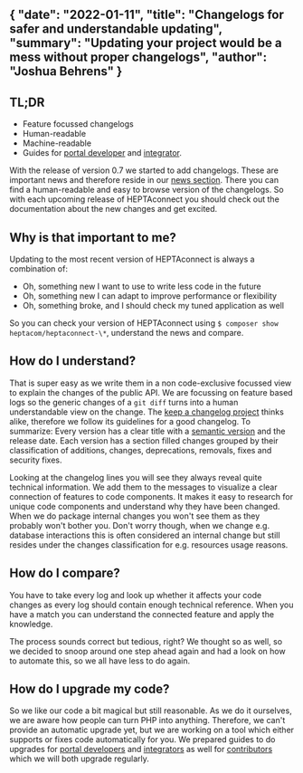 {
    "date": "2022-01-11",
    "title": "Changelogs for safer and understandable updating",
    "summary": "Updating your project would be a mess without proper changelogs",
    "author": "Joshua Behrens"
}
---

## TL;DR

- Feature focussed changelogs
- Human-readable
- Machine-readable
- Guides for [portal developer](https://heptaconnect.io/guides/portal-developer/upgrade/) and [integrator](https://heptaconnect.io/guides/integrator/upgrade/).

With the release of version 0.7 we started to add changelogs.
These are important news and therefore reside in our [news section](https://heptaconnect.io/releases/).
There you can find a human-readable and easy to browse version of the changelogs.
So with each upcoming release of HEPTAconnect you should check out the documentation about the new changes and get excited.


## Why is that important to me?

Updating to the most recent version of HEPTAconnect is always a combination of:

- Oh, something new I want to use to write less code in the future
- Oh, something new I can adapt to improve performance or flexibility
- Oh, something broke, and I should check my tuned application as well

So you can check your version of HEPTAconnect using `$ composer show heptacom/heptaconnect-\*`, understand the news and compare.


## How do I understand?

That is super easy as we write them in a non code-exclusive focussed view to explain the changes of the public API.
We are focussing on feature based logs so the generic changes of a `git diff` turns into a human understandable view on the change.
The [keep a changelog project](https://keepachangelog.com/en/1.0.0/) thinks alike, therefore we follow its guidelines for a good changelog.
To summarize: Every version has a clear title with a [semantic version](https://semver.org/spec/v2.0.0.html) and the release date.
Each version has a section filled changes grouped by their classification of additions, changes, deprecations, removals, fixes and security fixes.

Looking at the changelog lines you will see they always reveal quite technical information.
We add them to the messages to visualize a clear connection of features to code components.
It makes it easy to research for unique code components and understand why they have been changed.
When we do package internal changes you won't see them as they probably won't bother you.
Don't worry though, when we change e.g. database interactions this is often considered an internal change but still resides under the changes classification for e.g. resources usage reasons.


## How do I compare?

You have to take every log and look up whether it affects your code changes as every log should contain enough technical reference.
When you have a match you can understand the connected feature and apply the knowledge.

The process sounds correct but tedious, right?
We thought so as well, so we decided to snoop around one step ahead again and had a look on how to automate this, so we all have less to do again.


## How do I upgrade my code?

So we like our code a bit magical but still reasonable.
As we do it ourselves, we are aware how people can turn PHP into anything.
Therefore, we can't provide an automatic upgrade yet, but we are working on a tool which either supports or fixes code automatically for you.
We prepared guides to do upgrades for [portal developers](https://heptaconnect.io/guides/portal-developer/upgrade/) and [integrators](https://heptaconnect.io/guides/integrator/upgrade/) as well for [contributors](https://heptaconnect.io/guides/contributor/changelog/) which we will both upgrade regularly.
